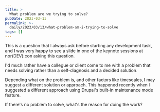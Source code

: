 ```yaml
---
title: >
  What problem are we trying to solve?
pubDate: 2023-03-13
permalink: >-
  daily/2023/03/13/what-problem-am-i-trying-to-solve
tags: []
---
```


This is a question that I always ask before starting any development task, and I was very happy to see a slide in one of the keynote sessions at nor(DEV):con asking this question.

I'd much rather have a collegue or client come to me with a problem that needs solving rather than a self-diagnosis and a decided solution.

Depending what on the problem is, and other factors like timescales, I may suggest a different solution or approach. This happened recently when I suggested a different approach using Drupal's built-in maintenance mode feature.

If there's no problem to solve, what's the reason for doing the work?
